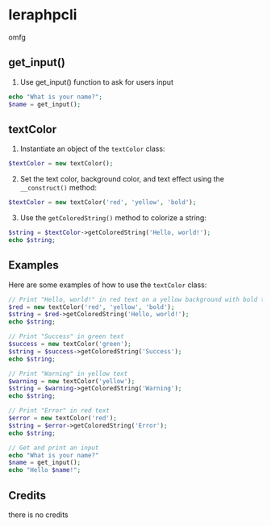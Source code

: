 # leraphpcli
omfg
## get_input()

1. Use get_input() function to ask for users input
```php
echo "What is your name?";
$name = get_input();
```

## textColor

1. Instantiate an object of the `textColor` class:

```php
$textColor = new textColor();
```

2. Set the text color, background color, and text effect using the `__construct()` method:

```php
$textColor = new textColor('red', 'yellow', 'bold');
```

3. Use the `getColoredString()` method to colorize a string:

```php
$string = $textColor->getColoredString('Hello, world!');
echo $string;
```

## Examples

Here are some examples of how to use the `textColor` class:

```php
// Print "Hello, world!" in red text on a yellow background with bold text effect
$red = new textColor('red', 'yellow', 'bold');
$string = $red->getColoredString('Hello, world!');
echo $string;

// Print "Success" in green text
$success = new textColor('green');
$string = $success->getColoredString('Success');
echo $string;

// Print "Warning" in yellow text
$warning = new textColor('yellow');
$string = $warning->getColoredString('Warning');
echo $string;

// Print "Error" in red text
$error = new textColor('red');
$string = $error->getColoredString('Error');
echo $string;

// Get and print an input
echo "What is your name?"
$name = get_input();
echo "Hello $name!";
```

## Credits
there is no credits

